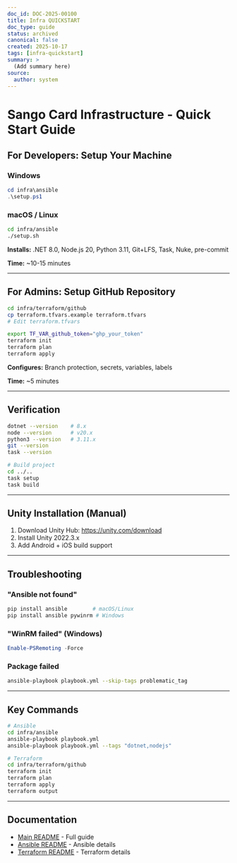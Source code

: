 ```yaml
---
doc_id: DOC-2025-00100
title: Infra QUICKSTART
doc_type: guide
status: archived
canonical: false
created: 2025-10-17
tags: [infra-quickstart]
summary: >
  (Add summary here)
source:
  author: system
---
```

# Sango Card Infrastructure - Quick Start Guide

## For Developers: Setup Your Machine

### Windows

```powershell
cd infra\ansible
.\setup.ps1
```

### macOS / Linux

```bash
cd infra/ansible
./setup.sh
```

**Installs:** .NET 8.0, Node.js 20, Python 3.11, Git+LFS, Task, Nuke, pre-commit

**Time:** ~10-15 minutes

---

## For Admins: Setup GitHub Repository

```bash
cd infra/terraform/github
cp terraform.tfvars.example terraform.tfvars
# Edit terraform.tfvars

export TF_VAR_github_token="ghp_your_token"
terraform init
terraform plan
terraform apply
```

**Configures:** Branch protection, secrets, variables, labels

**Time:** ~5 minutes

---

## Verification

```bash
dotnet --version    # 8.x
node --version      # v20.x
python3 --version   # 3.11.x
git --version
task --version

# Build project
cd ../..
task setup
task build
```

---

## Unity Installation (Manual)

1. Download Unity Hub: <https://unity.com/download>
2. Install Unity 2022.3.x
3. Add Android + iOS build support

---

## Troubleshooting

### "Ansible not found"

```bash
pip install ansible        # macOS/Linux
pip install ansible pywinrm # Windows
```

### "WinRM failed" (Windows)

```powershell
Enable-PSRemoting -Force
```

### Package failed

```bash
ansible-playbook playbook.yml --skip-tags problematic_tag
```

---

## Key Commands

```bash
# Ansible
cd infra/ansible
ansible-playbook playbook.yml
ansible-playbook playbook.yml --tags "dotnet,nodejs"

# Terraform
cd infra/terraform/github
terraform init
terraform plan
terraform apply
terraform output
```

---

## Documentation

- [Main README](README.md) - Full guide
- [Ansible README](ansible/README.md) - Ansible details
- [Terraform README](terraform/github/README.md) - Terraform details
